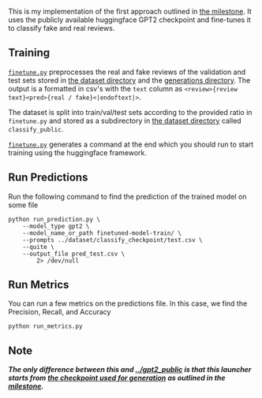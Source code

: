 This is my implementation of the first approach outlined in [the milestone](../../report/milestone/milestone.pdf). It uses the publicly available huggingface GPT2 checkpoint and fine-tunes it to classify fake and real reviews.

## Training
[`finetune.py`](finetune.py) preprocesses the real and fake reviews of the validation and test sets stored in [the dataset directory](../../dataset/finetune) and the [generations directory](../../generation).
The output is a formatted in csv's with the `text` column as `<review>{review text}<pred>{real / fake}<|endoftext|>`.

The dataset is split into train/val/test sets according to the provided ratio in `finetune.py` and stored as a subdirectory in [the dataset directory](../../dataset) called `classify_public`.

[`finetune.py`](finetune.py) generates a command at the end which you should run to start training using the huggingface framework.

## Run Predictions
Run the following command to find the prediction of the trained model on some file
```
python run_prediction.py \
    --model_type gpt2 \
    --model_name_or_path finetuned-model-train/ \
    --prompts ../dataset/classify_checkpoint/test.csv \
    --quite \
    --output_file pred_test.csv \
        2> /dev/null
```

## Run Metrics
You can run a few metrics on the predictions file. In this case, we find the Precision, Recall, and Accuracy
```
python run_metrics.py
```

## Note
***The only difference between this and [../gpt2_public](../gpt2_public) is that this launcher starts from [the checkpoint used for generation](../../generation) as outlined in the [milestone](../../report/milestone/milestone.pdf).***
